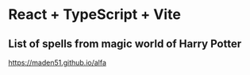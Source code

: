# React + TypeScript + Vite

## List of spells from magic world of Harry Potter

https://maden51.github.io/alfa
